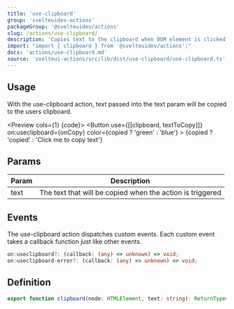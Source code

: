 ```yaml
---
title: 'use-clipboard'
group: 'svelteuidev-actions'
packageGroup: '@svelteuidev/actions'
slug: /actions/use-clipboard/
description: 'Copies text to the clipboard when DOM element is clicked'
import: "import { clipboard } from '@svelteuidev/actions';"
docs: 'actions/use-clipboard.md'
source: 'svelteui-actions/src/lib/dist/use-clipboard/use-clipboard.ts'
---
```


<script lang='ts'>
    import { Button } from '@svelteuidev/core';
	import { clipboard } from '@svelteuidev/actions';
    import { Heading, Preview } from 'components'

	let textToCopy = 'This message was copied';
	let copied = false;
    let onCopy = () => {
        copied = true;
        setTimeout(function () {
            copied = false;
        }, 1000);
    }

    const code = `
    <script>
        import { Button } from '@svelteuidev/core';
        import { clipboard } from '@svelteuidev/actions';

        let textToCopy = 'This message was copied';
        let copied = false;
        setTimeout(function () {
            copied = false;
        }, 1000);
    <\/script>

    <Button
        use={[[clipboard, textToCopy]]}
        on:useclipboard={onCopy}
        color={copied ? 'green' : 'blue'}
    >
        {copied ? 'copied' : 'Click me to copy text'}
    <\/Button>
    `
</script>

<Heading />

## Usage

With the use-clipboard action, text passed into the text param will be copied to the users clipboard.

<Preview cols={1} {code}>
    <Button
        use={[[clipboard, textToCopy]]}
        on:useclipboard={onCopy}
        color={copied ? 'green' : 'blue'}
    >
        {copied ? 'copied' : 'Click me to copy text'}
    </Button>
</Preview>

## Params

| Param | Description                                               |
| ----- | --------------------------------------------------------- |
| text  | The text that will be copied when the action is triggered |

## Events

The use-clipboard action dispatches custom events. Each custom event takes a callback function just like other events.

```ts
on:useclipboard?: (callback: (any) => unknown) => void;
on:useclipboard-error?: (callback: (any) => unknown) => void;
```

## Definition

```ts
export function clipboard(node: HTMLElement, text: string): ReturnType<Action>;
```
